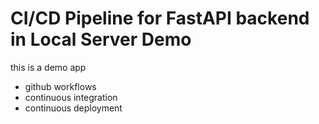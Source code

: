 # CI/CD Pipeline for FastAPI backend in Local Server Demo

this is a demo app
- github workflows
- continuous integration
- continuous deployment